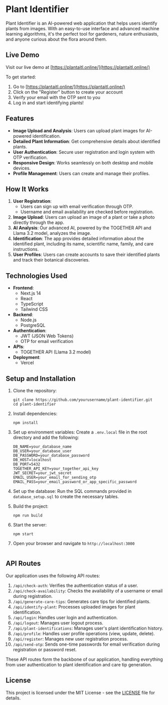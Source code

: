 # Plant Identifier

Plant Identifier is an AI-powered web application that helps users identify plants from images. With an easy-to-use interface and advanced machine learning algorithms, it's the perfect tool for gardeners, nature enthusiasts, and anyone curious about the flora around them.

## Live Demo

Visit our live demo at [https://plantaitl.online/](https://plantaitl.online/)

To get started:

1. Go to [https://plantaitl.online/](https://plantaitl.online/)
2. Click on the "Register" button to create your account
3. Verify your email with the OTP sent to you
4. Log in and start identifying plants!

## Features

- **Image Upload and Analysis**: Users can upload plant images for AI-powered identification.
- **Detailed Plant Information**: Get comprehensive details about identified plants.
- **User Authentication**: Secure user registration and login system with OTP verification.
- **Responsive Design**: Works seamlessly on both desktop and mobile devices.
- **Profile Management**: Users can create and manage their profiles.

## How It Works

1. **User Registration**:
   - Users can sign up with email verification through OTP.
   - Username and email availability are checked before registration.
2. **Image Upload**: Users can upload an image of a plant or take a photo directly through the app.
3. **AI Analysis**: Our advanced AI, powered by the TOGETHER API and Llama 3.2 model, analyzes the image.
4. **Identification**: The app provides detailed information about the identified plant, including its name, scientific name, family, and care instructions.
5. **User Profiles**: Users can create accounts to save their identified plants and track their botanical discoveries.

## Technologies Used

- **Frontend**:
  - Next.js 14
  - React
  - TypeScript
  - Tailwind CSS
- **Backend**:
  - Node.js
  - PostgreSQL
- **Authentication**:
  - JWT (JSON Web Tokens)
  - OTP for email verification
- **APIs**:
  - TOGETHER API (Llama 3.2 model)
- **Deployment**:
  - Vercel

## Setup and Installation

1. Clone the repository:

   ```
   git clone https://github.com/yourusername/plant-identifier.git
   cd plant-identifier
   ```

2. Install dependencies:

   ```
   npm install
   ```

3. Set up environment variables:
   Create a `.env.local` file in the root directory and add the following:

   ```
   DB_NAME=your_database_name
   DB_USER=your_database_user
   DB_PASSWORD=your_database_password
   DB_HOST=localhost
   DB_PORT=5432
   TOGETHER_API_KEY=your_together_api_key
   JWT_SECRET=your_jwt_secret
   EMAIL_USER=your_email_for_sending_otp
   EMAIL_PASS=your_email_password_or_app_specific_password
   ```

4. Set up the database:
   Run the SQL commands provided in `database_setup.sql` to create the necessary tables.

5. Build the project:

   ```
   npm run build
   ```

6. Start the server:

   ```
   npm start
   ```

7. Open your browser and navigate to `http://localhost:3000`

```

```

## API Routes

Our application uses the following API routes:

1. `/api/check-auth`: Verifies the authentication status of a user.
2. `/api/check-availability`: Checks the availability of a username or email during registration.
3. `/api/generate-care-tips`: Generates care tips for identified plants.
4. `/api/identify-plant`: Processes uploaded images for plant identification.
5. `/api/login`: Handles user login and authentication.
6. `/api/logout`: Manages user logout process.
7. `/api/plant-identifications`: Manages user's plant identification history.
8. `/api/profile`: Handles user profile operations (view, update, delete).
9. `/api/register`: Manages new user registration process.
10. `/api/send-otp`: Sends one-time passwords for email verification during registration or password reset.

These API routes form the backbone of our application, handling everything from user authentication to plant identification and care tip generation.

## License

This project is licensed under the MIT License - see the [LICENSE](LICENSE) file for details.
